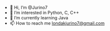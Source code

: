 - 👋 Hi, I’m @Jurino7
- 👀 I’m interested in Python, C, C++
- 🌱 I’m currently learning Java
- 📫 How to reach me londakjurino7@gmail.com

<!---
Jurino7/Jurino7 is a ✨ special ✨ repository because its `README.md` (this file) appears on your GitHub profile.
You can click the Preview link to take a look at your changes.
--->

